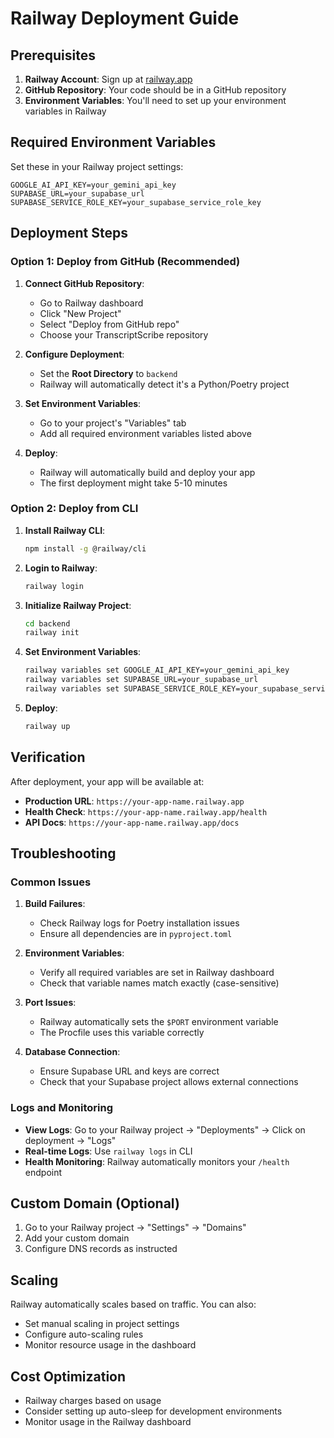 # Railway Deployment Guide

## Prerequisites

1. **Railway Account**: Sign up at [railway.app](https://railway.app)
2. **GitHub Repository**: Your code should be in a GitHub repository
3. **Environment Variables**: You'll need to set up your environment variables in Railway

## Required Environment Variables

Set these in your Railway project settings:

```
GOOGLE_AI_API_KEY=your_gemini_api_key
SUPABASE_URL=your_supabase_url
SUPABASE_SERVICE_ROLE_KEY=your_supabase_service_role_key
```

## Deployment Steps

### Option 1: Deploy from GitHub (Recommended)

1. **Connect GitHub Repository**:
   - Go to Railway dashboard
   - Click "New Project"
   - Select "Deploy from GitHub repo"
   - Choose your TranscriptScribe repository

2. **Configure Deployment**:
   - Set the **Root Directory** to `backend`
   - Railway will automatically detect it's a Python/Poetry project

3. **Set Environment Variables**:
   - Go to your project's "Variables" tab
   - Add all required environment variables listed above

4. **Deploy**:
   - Railway will automatically build and deploy your app
   - The first deployment might take 5-10 minutes

### Option 2: Deploy from CLI

1. **Install Railway CLI**:
   ```bash
   npm install -g @railway/cli
   ```

2. **Login to Railway**:
   ```bash
   railway login
   ```

3. **Initialize Railway Project**:
   ```bash
   cd backend
   railway init
   ```

4. **Set Environment Variables**:
   ```bash
   railway variables set GOOGLE_AI_API_KEY=your_gemini_api_key
   railway variables set SUPABASE_URL=your_supabase_url
   railway variables set SUPABASE_SERVICE_ROLE_KEY=your_supabase_service_role_key
   ```

5. **Deploy**:
   ```bash
   railway up
   ```

## Verification

After deployment, your app will be available at:
- **Production URL**: `https://your-app-name.railway.app`
- **Health Check**: `https://your-app-name.railway.app/health`
- **API Docs**: `https://your-app-name.railway.app/docs`

## Troubleshooting

### Common Issues

1. **Build Failures**:
   - Check Railway logs for Poetry installation issues
   - Ensure all dependencies are in `pyproject.toml`

2. **Environment Variables**:
   - Verify all required variables are set in Railway dashboard
   - Check that variable names match exactly (case-sensitive)

3. **Port Issues**:
   - Railway automatically sets the `$PORT` environment variable
   - The Procfile uses this variable correctly

4. **Database Connection**:
   - Ensure Supabase URL and keys are correct
   - Check that your Supabase project allows external connections

### Logs and Monitoring

- **View Logs**: Go to your Railway project → "Deployments" → Click on deployment → "Logs"
- **Real-time Logs**: Use `railway logs` in CLI
- **Health Monitoring**: Railway automatically monitors your `/health` endpoint

## Custom Domain (Optional)

1. Go to your Railway project → "Settings" → "Domains"
2. Add your custom domain
3. Configure DNS records as instructed

## Scaling

Railway automatically scales based on traffic. You can also:
- Set manual scaling in project settings
- Configure auto-scaling rules
- Monitor resource usage in the dashboard

## Cost Optimization

- Railway charges based on usage
- Consider setting up auto-sleep for development environments
- Monitor usage in the Railway dashboard 